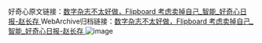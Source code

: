 好奇心原文链接：[数字杂志不太好做，Flipboard 考虑卖掉自己_智能_好奇心日报-赵长存 ](https://www.qdaily.com/articles/10050.html)
WebArchive归档链接：[数字杂志不太好做，Flipboard 考虑卖掉自己_智能_好奇心日报-赵长存 ](http://web.archive.org/web/20160808094942/http://www.qdaily.com/articles/10050.html)
![image](http://ww3.sinaimg.cn/large/007d5XDply1g3vuwrahbnj30u0347e81)